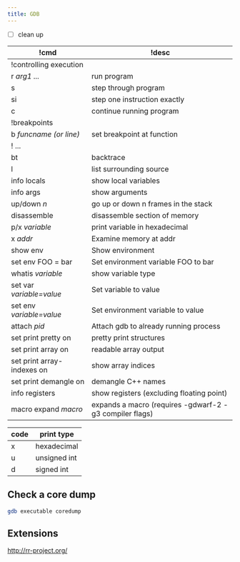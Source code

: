 ```yaml
---
title: GDB
---
```


* ☐ clean up

| !cmd                       | !desc                                                   |
|----------------------------|---------------------------------------------------------|
| !controlling execution     |                                                         |
| r *arg1 ...*               | run program                                             |
| s                          | step through program                                    |
| si                         | step one instruction exactly                            |
| c                          | continue running program                                |
| !breakpoints               |                                                         |
| b *funcname (or line)*     | set breakpoint at function                              |
| ! ...                      |                                                         |
| bt                         | backtrace                                               |
| l                          | list surrounding source                                 |
| info locals                | show local variables                                    |
| info args                  | show arguments                                          |
| up/down *n*                | go up or down n frames in the stack                     |
| disassemble                | disassemble section of memory                           |
| p/x *variable*             | print variable in hexadecimal                           |
| x *addr*                   | Examine memory at addr                                  |
| show env                   | Show environment                                        |
| set env FOO = bar          | Set environment variable FOO to bar                     |
| whatis *variable*          | show variable type                                      |
| set var *variable=value*   | Set variable to value                                   |
| set env *variable=value*   | Set environment variable to value                       |
| attach *pid*               | Attach gdb to already running process                   |
| set print pretty on        | pretty print structures                                 |
| set print array on         | readable array output                                   |
| set print array-indexes on | show array indices                                      |
| set print demangle on      | demangle C++ names                                      |
| info registers             | show registers (excluding floating point)               |
| macro expand *macro*       | expands a macro (requires -gdwarf-2 -g3 compiler flags) |

code | print type
--- | ---
x    | hexadecimal
u    | unsigned int
d    | signed int

## Check a core dump

```bash
gdb executable coredump
```

## Extensions

<http://rr-project.org/>

